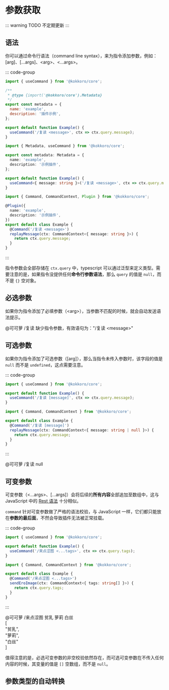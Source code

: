# 参数获取

::: warning TODO
不定期更新
:::

## 语法

你可以通过命令行语法（command line syntax），来为指令添加参数，例如：[arg]、[...args]、&lt;arg>、&lt;...args>。

::: code-group

```javascript [javascript] {12}
import { useCommand } from '@kokkoro/core';

/**
 * @type {import('@kokkoro/core').Metadata}
 */
export const metadata = {
  name: 'example',
  description: '插件示例',
};

export default function Example() {
  useCommand('/复读 <message>', ctx => ctx.query.message);
}
```

```typescript [typescript (Hook)] {9}
import { Metadata, useCommand } from '@kokkoro/core';

export const metadata: Metadata = {
  name: 'example',
  description: '示例插件',
};

export default function Example() {
  useCommand<{ message: string }>('/复读 <message>', ctx => ctx.query.message);
}
```

```typescript [typescript (Decorator)] {8}
import { Command, CommandContext, Plugin } from '@kokkoro/core';

@Plugin({
  name: 'example',
  description: '示例插件',
})
export default class Example {
  @Command('/复读 <message>')
  replayMessage(ctx: CommandContext<{ message: string }>) {
    return ctx.query.message;
  }
}
```

:::

指令参数会全部存储在 `ctx.query` 中，typescript 可以通过泛型来定义类型。需要注意的是，如果指令没提供任何**命令行参数语法**，那么 `query` 的值是 `null`，而不是 `{}` 空对象。

## 必选参数

如果你为指令添加了必填参数（&lt;arg>），当参数不匹配的时候，就会自动发送语法提示。

<ChatPanel>
  <ChatMessage :qq="2225151531" nickname="Yuki">@可可萝 /复读</ChatMessage>
  <ChatMessage :qq="2854205915" nickname="可可萝">缺少指令参数，有效语句为："/复读 &lt;message>"</ChatMessage>
</ChatPanel>

## 可选参数

如果你为指令添加了可选参数（[arg]），那么当指令未传入参数时，该字段的值是 `null` 而不是 `undefined`，这点需要注意。

::: code-group

```javascript [hook] {4}
import { useCommand } from '@kokkoro/core';

export default function Example() {
  useCommand('/复读 [message]', ctx => ctx.query.message);
}
```

```typescript [decorator] {4}
import { Command, CommandContext } from '@kokkoro/core';

export default class Example {
  @Command('/复读 [message]')
  replayMessage(ctx: CommandContext<{ message: string | null }>) {
    return ctx.query.message;
  }
}
```

:::

<ChatPanel>
  <ChatMessage :qq="2225151531" nickname="Yuki">@可可萝 /复读</ChatMessage>
  <ChatMessage :qq="2854205915" nickname="可可萝">null</ChatMessage>
</ChatPanel>

## 可变参数

可变参数（&lt;...args>、[...args]）会将后续的**所有内容**全部追加至数组中，这与 JavaScript 中的 [Rest 语法](https://zh.javascript.info/rest-parameters-spread) 十分相似。

`command` 针对可变参数做了严格的语法校验，与 JavaScript 一样，它们都只能放在**参数的最后面**，不然会导致插件无法被正常挂载。

::: code-group

```javascript [hook] {4}
import { useCommand } from '@kokkoro/core';

export default function Example() {
  useCommand('/来点涩图 <...tags>', ctx => ctx.query.tags);
}
```

```typescript [decorator] {4}
import { Command, CommandContext } from '@kokkoro/core';

export default class Example {
  @Command('/来点涩图 <...tags>')
  sendEroImage(ctx: CommandContext<{ tags: string[] }>) {
    return ctx.query.tags;
  }
}
```

:::

<ChatPanel>
  <ChatMessage :qq="2225151531" nickname="Yuki">@可可萝 /来点涩图 贫乳 萝莉 白丝</ChatMessage>
  <ChatMessage :qq="2854205915" nickname="可可萝">
    <div>[</div>
    <div>  "贫乳",</div>
    <div>  "萝莉",</div>
    <div>  "白丝"</div>
   <div>]</div>
  </ChatMessage>
</ChatPanel>

值得注意的是，必选可变参数的非空校验依然存在，而可选可变参数在不传入任何内容的时候，其变量的值是 `[]` 空数组，而不是 `null`。

## 参数类型的自动转换
